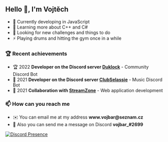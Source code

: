 <h2>Hello 👋, I'm Vojtěch</h2>

- 🔨 Currently developing in JavaScript
- 🌱 Learning more about C++ and C#
- 🔭 Looking for new challenges and things to do
- ⚡ Playing drums and hitting the gym once in a while

### 🏆 Recent achievements 
- 🏆 2022 **Developer on the Discord server [Duklock](https://discord.gg/vwj9WSgFbW)** - Community Discord Bot
- 🥇 2021 **Developer on the Discord server [ClubSelassie](https://discord.gg/4y2VqGpzfE)** - Music Discord Bot
- 🥈 2021 **Collaboration with [StreamZone](https://www.streamzone.sk/)** - Web application development

### 📫 How can you reach me
- ✉️ You can email me at my address **www<area>.vojbar@seznam<area>.cz**
- 💬 Also you can send me a message on Discord **vojbar_#2699**

[![Discord Presence](https://lanyard.cnrad.dev/api/591905057541455881)](https://discord.com/users/591905057541455881)
